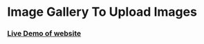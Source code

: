 # Image Gallery To Upload Images

<h3>
  <a href "https://zlaamgallery.netlify.app/">Live Demo of website </a>
<h3>
